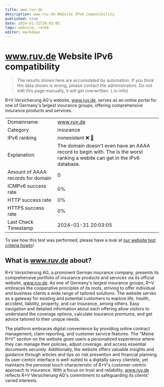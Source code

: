 ```yaml
---
title: www.ruv.de
description: www.ruv.de Website IPv6 compatibility
published: true
date: 2024-01-31T20:03:05
tags: website, rank6
editor: markdown
---
```


# www.ruv.de Website IPv6 compatibility

> The results shown here are accumulated by automation. If you think the data shown is wrong, please contact the administrators. 
> Do not edit this page manually, it will get overwritten.
{.is-info}

R+V Versicherung AG's website, www.ruv.de, serves as an online portal for one of Germany's largest insurance groups, offering comprehensive insurance products and services.


|   |   |
| - | - |
| Domainname | www.ruv.de
| Category | insurance |
| IPv6 ranking | nonexistent :x: [🔗](/howto/ranking) |
| Explanation | The domain doesn't even have an AAAA record to begin with. The is the worst ranking a webite can get in the IPv6 database. |
| Amount of AAAA records for domain | 0 |
| ICMPv6 success rate | 0%|
| HTTP success rate | 0% |
| HTTPS success rate | 0% |
| Last Check Timestamp | 2024-01-31 20:03:05 |

To see how this test was performed, please have a look at [our website test criteria howto](/howto/testcriteria/website)!


## What is www.ruv.de about?
R+V Versicherung AG, a prominent German insurance company, presents its comprehensive portfolio of insurance products and services via its official website, www.ruv.de. As one of Germany's largest insurance groups, R+V embraces the cooperative principles of its roots, striving to offer individual and business clients a wide range of tailored solutions. The website serves as a gateway for existing and potential customers to explore life, health, accident, liability, property, and car insurance, among others. Easy navigation and detailed information about each offering allow visitors to understand the coverage options, calculate insurance premiums, and get advice tailored to their unique needs.

The platform embraces digital convenience by providing online contract management, claim reporting, and customer service features. The "Meine R+V" section on the website gives users a personalized experience where they can manage their policies, adjust coverage, and access essential documents securely. Additionally, the website offers valuable insights and guidance through articles and tips on risk prevention and financial planning. Its user-centric interface is well-suited to a digitally savvy clientele, yet maintains the personal touch characteristic of R+V's customer-centric approach to insurance. With a focus on trust and reliability, www.ruv.de reflects R+V Versicherung AG's commitment to safeguarding its clients' varied interests.


